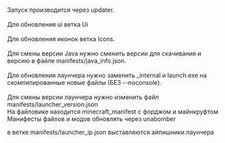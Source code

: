 Запуск производится через updater. <br>
<br>
Для обновления ui ветка Ui   <br>
<br>
Для обновления иконок ветка Icons. <br> 
<br>
Для смены версии Java нужно сменить версии для скачивания и версию в файле manifests/java_info.json. <br>
<br>
Для обновления лаунчера нужно заменить _internal и launch.exe на скомпилированные новые файлы (БЕЗ --noconsole). <br>
<br>
Для смены версии лаунчера нужно изменить файл manifests/launcher_version.json
<br>
На файловике находится minecraft_manifest с форджом и майнкруфтом
Манифесты файлов и модов обновлять через unabomber

в ветке manifests/launcher_ip.json выставляются айпишники лаунчера
